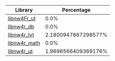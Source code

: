 | Library | Percentage |
| ------------- | ------------- |
| [libnw4Fr_ut](https://github.com/shibbo/Petari/blob/master/libs/nw4r/docs/lib/libnw4Fr_ut.md) | 0.0% |
| [libnw4r_db](https://github.com/shibbo/Petari/blob/master/libs/nw4r/docs/lib/libnw4r_db.md) | 0.0% |
| [libnw4r_lyt](https://github.com/shibbo/Petari/blob/master/libs/nw4r/docs/lib/libnw4r_lyt.md) | 2.1800947867298577% |
| [libnw4r_math](https://github.com/shibbo/Petari/blob/master/libs/nw4r/docs/lib/libnw4r_math.md) | 0.0% |
| [libnw4r_ut](https://github.com/shibbo/Petari/blob/master/libs/nw4r/docs/lib/libnw4r_ut.md) | 1.9696566409369176% |
